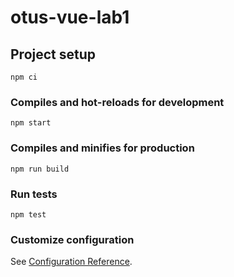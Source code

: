 # otus-vue-lab1

## Project setup
```
npm ci
```

### Compiles and hot-reloads for development
```
npm start
```

### Compiles and minifies for production
```
npm run build
```

### Run tests
```
npm test
```

### Customize configuration
See [Configuration Reference](https://cli.vuejs.org/config/).
